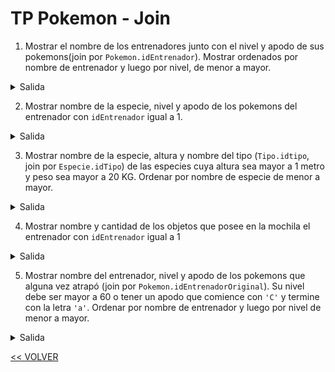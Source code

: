 # TP Pokemon - Join

1) Mostrar el nombre de los entrenadores junto con el nivel y apodo de sus pokemons(join por `Pokemon.idEntrenador`). Mostrar ordenados por nombre de entrenador y luego por nivel, de menor a mayor.

<details>
    <summary>Salida</summary>

| nombre        | nivel  | apodo    |
| :---:         | :---:  | :---:    |
| abrilchauq    | 13     | Jazmin   |
| abrilchauq    | 26     | _NULL_   |
| abrilchauq    | 47     | _NULL_   |
| ...           | ...    | ...      |

**36 filas**
</details>

2) Mostrar nombre de la especie, nivel y apodo de los pokemons del entrenador con `idEntrenador` igual a 1.

<details>
    <summary>Salida</summary>

| nombre    | nivel  | apodo    |
| :---:     | :---:  | :---:    |
| Venusaur  | 71     | _NULL_   |
| Zapdos    | 81     | Chispita |
| Parasect  | 100    | _NULL_   |
| ...       | ...    | ...      |

**6 filas**

</details>

3) Mostrar nombre de la especie, altura y nombre del tipo (`Tipo.idtipo`, join por `Especie.idTipo`) de las especies cuya altura sea mayor a 1 metro y peso sea mayor a 20 KG. Ordenar por nombre de especie de menor a mayor.

<details>
    <summary>Salida</summary>

| nombre    | altura | tipo     |
| :---:     | :---:  | :---:    |
| Aerodactyl| 1.8    | Roca     |
| Alakazam  | 1.5    | Psíquico |
| Ampharos  | 1.4    | Eléctrico|
| ...       | ...    | ...      |

**92 filas**

</details>

4) Mostrar nombre y cantidad de los objetos que posee en la mochila el entrenador con `idEntrenador` igual a 1

<details>
    <summary>Salida</summary>

| nombre    | cantidad |
| :---:     | :---:    |
| Poké Ball | 5        |
| ...       | ...      |

**1 fila**

</details>

5) Mostrar nombre del entrenador, nivel y apodo de los pokemons que alguna vez atrapó (join por `Pokemon.idEntrenadorOriginal`). Su nivel debe ser mayor a 60 o tener un apodo que comience con `'C'` y termine con la letra `'a'`. Ordenar por nombre de entrenador y luego por nivel de menor a mayor.

<details>
    <summary>Salida</summary>

| nombre     | nivel | apodo   |
| :---:      | :---: | :---:   |
| abrilchauq | 89    | _NULL_  |
| abrilchauq | 97    | _NULL_  |
| Liono02    | 88    | Xavier  |
| ...        | ...   | ...     |

**20 filas**

</details>

[<< VOLVER](../04%20BD/README.md)
